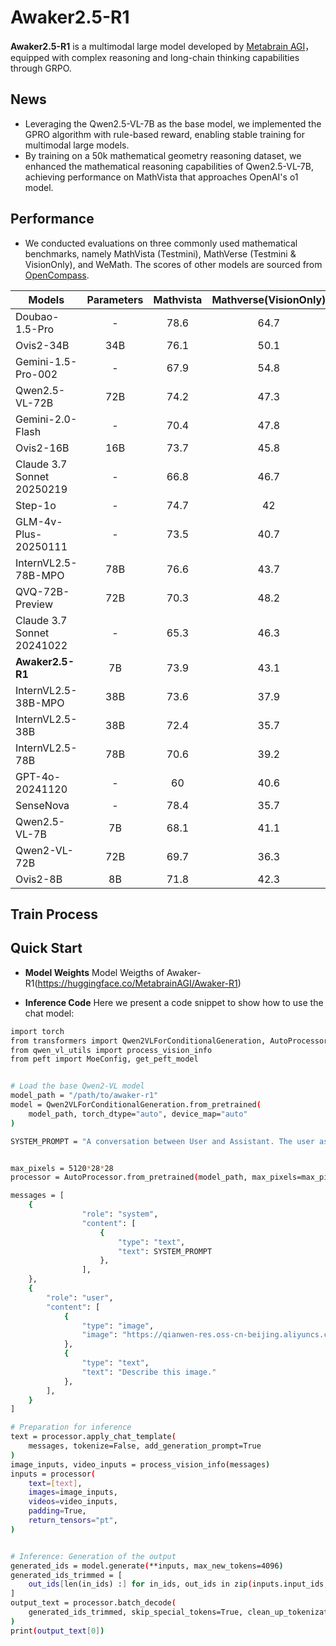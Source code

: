 # Awaker2.5-R1

**Awaker2.5-R1** is a multimodal large model developed by [Metabrain AGI](https://www.metabrainagi.com)， equipped with complex reasoning and long-chain thinking capabilities through GRPO.

## News
- Leveraging the Qwen2.5-VL-7B as the base model, we implemented the GPRO algorithm with rule-based reward, enabling stable training for multimodal large models.
- By training on a 50k mathematical geometry reasoning dataset, we enhanced the mathematical reasoning capabilities of Qwen2.5-VL-7B, achieving performance on MathVista that approaches OpenAI's o1 model. 

## Performance
- We conducted evaluations on three commonly used mathematical benchmarks, namely MathVista (Testmini), MathVerse (Testmini & VisionOnly), and WeMath. The scores of other models are sourced from [OpenCompass](https://rank.opencompass.org.cn/leaderboard-multimodal-reasoning/?m=REALTIME).

| Models               | Parameters |   Mathvista | Mathverse(VisionOnly) | WeMath | Avg|
| ------------------- | :--------: | :------: | :--------: | :-------: |  :-------: |
|Doubao-1.5-Pro	| - |78.6	|64.7	|65.7	|69.67|
|Ovis2-34B	| 34B|76.1	|50.1	|51.9	|59.37|
|Gemini-1.5-Pro-002	| - |67.9	|54.8	|50.5	|57.73|
|Qwen2.5-VL-72B	| 72B |74.2	|47.3	|49.1	|56.87|
|Gemini-2.0-Flash	| - |70.4	|47.8	|47.4|	55.20|
|Ovis2-16B	| 16B |73.7	|45.8	|45	|54.83|
|Claude 3.7 Sonnet 20250219	| - |66.8	|46.7	|49.3	|54.27 | 
|Step-1o	| - |74.7	|42	|45.3	|54|
|GLM-4v-Plus-20250111	| - |73.5	|40.7	|47.7	|53.97|
|InternVL2.5-78B-MPO	|78B |76.6	|43.7	|37.6	|52.63|
|QVQ-72B-Preview	| 72B |70.3	|48.2	|39	|52.50|
|Claude 3.7 Sonnet 20241022	| - |65.3	|46.3	|44.0	|51.87|
|**Awaker2.5-R1** | 7B | 73.9 | 43.1 | 37.6 | 51.53|
|InternVL2.5-38B-MPO	| 38B |73.6	|37.9	|40.1	|50.53|
|InternVL2.5-38B	| 38B |72.4	|35.7	|42.7	|50.27|
|InternVL2.5-78B	| 78B |70.6	|39.2	|39.8	|49.87|
|GPT-4o-20241120	| - |60	|40.6	|45.8	|48.8|
|SenseNova	| - |78.4	|35.7	|31.7	|48.6|
|Qwen2.5-VL-7B	| 7B |68.1	|41.1	|36.2	|48.47|
|Qwen2-VL-72B	| 72B |69.7	|36.3	|36.0	|47.33|
|Ovis2-8B	| 8B |71.8	|42.3	|27.2	|47.10|



## Train Process



## Quick Start

- **Model Weights** 
Model Weigths of Awaker-R1(https://huggingface.co/MetabrainAGI/Awaker-R1)

- **Inference Code**
Here we present a code snippet to show how to use the chat model:

```bash
import torch
from transformers import Qwen2VLForConditionalGeneration, AutoProcessor
from qwen_vl_utils import process_vision_info
from peft import MoeConfig, get_peft_model


# Load the base Qwen2-VL model
model_path = "/path/to/awaker-r1"
model = Qwen2VLForConditionalGeneration.from_pretrained(
    model_path, torch_dtype="auto", device_map="auto"
)

SYSTEM_PROMPT = "A conversation between User and Assistant. The user asks a question, and the Assistant solves it. The assistant first thinks about the reasoning process in the mind and then provides the user with the answer. The reasoning process and answer are enclosed within <think> </think> and <answer> </answer> tags, respectively, i.e., <think> reasoning process here </think><answer> answer here </answer>"


max_pixels = 5120*28*28
processor = AutoProcessor.from_pretrained(model_path, max_pixels=max_pixels)

messages = [
    {
                "role": "system",
                "content": [
                    {
                        "type": "text",
                        "text": SYSTEM_PROMPT
                    },
                ],
    },
    {
        "role": "user",
        "content": [
            {
                "type": "image",
                "image": "https://qianwen-res.oss-cn-beijing.aliyuncs.com/Qwen-VL/assets/demo.jpeg",
            },
            {
                "type": "text", 
                "text": "Describe this image."
            },
        ],
    }
]

# Preparation for inference
text = processor.apply_chat_template(
    messages, tokenize=False, add_generation_prompt=True
)
image_inputs, video_inputs = process_vision_info(messages)
inputs = processor(
    text=[text],
    images=image_inputs,
    videos=video_inputs,
    padding=True,
    return_tensors="pt",
)


# Inference: Generation of the output
generated_ids = model.generate(**inputs, max_new_tokens=4096)
generated_ids_trimmed = [
    out_ids[len(in_ids) :] for in_ids, out_ids in zip(inputs.input_ids, generated_ids)
]
output_text = processor.batch_decode(
    generated_ids_trimmed, skip_special_tokens=True, clean_up_tokenization_spaces=False
)
print(output_text[0])
```


